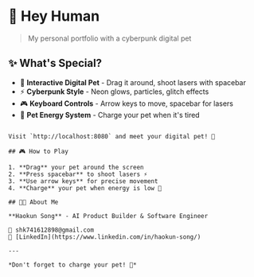 # 🤖 Hey Human

> My personal portfolio with a cyberpunk digital pet

## ✨ What's Special?

- 🐾 **Interactive Digital Pet** - Drag it around, shoot lasers with spacebar
- ⚡ **Cyberpunk Style** - Neon glows, particles, glitch effects
- 🎮 **Keyboard Controls** - Arrow keys to move, spacebar for lasers
- 🔋 **Pet Energy System** - Charge your pet when it's tired
```

Visit `http://localhost:8080` and meet your digital pet! 🤖

## 🎮 How to Play

1. **Drag** your pet around the screen
2. **Press spacebar** to shoot lasers ⚡
3. **Use arrow keys** for precise movement
4. **Charge** your pet when energy is low 🔋

## 👨‍💻 About Me

**Haokun Song** - AI Product Builder & Software Engineer

📧 shk741612898@gmail.com  
💼 [LinkedIn](https://www.linkedin.com/in/haokun-song/)

---

*Don't forget to charge your pet! 🔋*

